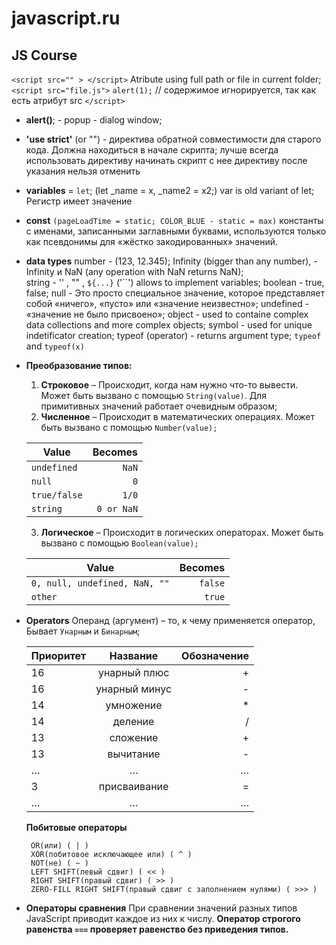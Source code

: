 # javascript.ru
## JS Course

<!-- its comment -->

`<script src="" > </script>` Atribute using full path or file in current folder;
`<script src="file.js">`
`alert(1);` // содержимое игнорируется, так как есть атрибут src
`</script>`

  * **alert()**; - popup - dialog window;
  * **'use strict'** (or "") - директива обратной совместимости для старого кода. Должна находиться в начале скрипта;
   лучше всегда использовать директиву
   начинать скрипт с нее
   директиву после указания нельзя отменить
  * **variables** = `let`; (let _name = x, _name2 = x2;)
   var is old variant of let;
   Регистр имеет значение
  * **const**  `(pageLoadTime = static; COLOR_BLUE - static = max)`
   константы с именами, записанными заглавными буквами, используются 
   только как псевдонимы для «жёстко закодированных» значений.
  * **data types** 
    number - (123, 12.345); Infinity (bigger than any number), -Infinity и NaN (any operation with NaN returns NaN);   
    string - '' , "" , `${...}`  ('``') allows to implement variables;
    boolean - true, false;
    null - Это просто специальное значение, которое представляет собой «ничего», «пусто» или «значение неизвестно»;
    undefined - «значение не было присвоено»;
    object - used to containe complex data collections and more complex objects;
    symbol - used for unique indetificator creation;
    typeof (operator) - returns argument type; `typeof` and `typeof(x)`
  * **Преобразование типов:**  
    1. **Строковое** – Происходит, когда нам нужно что-то вывести. Может быть вызвано с помощью `String(value)`. Для примитивных значений работает очевидным образом;
    2. **Численное** – Происходит в математических операциях. Может быть вызвано с помощью `Number(value);`
    
    |  Value       | Becomes      |
    | -------------|-------------:|
    | `undefined`  | `NaN`     |
    | `null`       | `0`       |
    | `true/false` | `1/0`     |
    | `string`     | `0 or NaN`|

    3. **Логическое** – Происходит в логических операторах. Может быть вызвано с помощью `Boolean(value);`

    |  Value       | Becomes      |
    | -------------|-------------:|
    | `0, null, undefined, NaN, ""`  | `false`     |
    | `other`  | `true`     |
  
 * **Operators**   Операнд (аргумент) – то, к чему применяется оператор, Бывает `Унарным` и `Бинарным`; 
  
    | Приоритет | Название | Обозначение |
    | --------- |:-------------:| -----:|
    | 16 |	унарный плюс | + |
    | 16 | унарный минус | - |
    | 14 |	умножение | * |
    | 14 |	деление | / |
    | 13 |	сложение | + |
    | 13 |	вычитание | - |
    | … |	… | … |
    | 3 |	присваивание | = |
    | … |	… |	… |

    **Побитовые операторы**
   ``` AND(и) ( & )
    OR(или) ( | )
    XOR(побитовое исключающее или) ( ^ )
    NOT(не) ( ~ )
    LEFT SHIFT(левый сдвиг) ( << )
    RIGHT SHIFT(правый сдвиг) ( >> )
    ZERO-FILL RIGHT SHIFT(правый сдвиг с заполнением нулями) ( >>> ) 
    ```

* **Операторы сравнения**    При сравнении значений разных типов JavaScript приводит каждое из них к числу.
    **Оператор строгого равенства `===` проверяет равенство без приведения типов.**